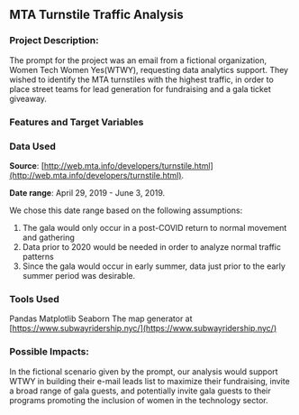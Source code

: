 ## MTA Turnstile Traffic Analysis

### Project Description:

The prompt for the project was an email from a fictional organization, Women Tech Women Yes(WTWY), requesting data analytics support.  They wished to identify the MTA turnstiles with the highest traffic, in order to place street teams for lead generation for fundraising and a gala ticket giveaway.

### Features and Target Variables

### Data Used 
**Source**:     [http://web.mta.info/developers/turnstile.html](http://web.mta.info/developers/turnstile.html).  

**Date range**: April 29, 2019 - June 3, 2019.  

We chose this date range based on the following assumptions:

1) The gala would only occur in a post-COVID return to normal movement and gathering
2) Data prior to 2020 would be needed in order to analyze normal traffic patterns
3) Since the gala would occur in early summer, data just prior to the early summer period was desirable.

### Tools Used 
  Pandas
  Matplotlib
  Seaborn
  The map generator at [https://www.subwayridership.nyc/](https://www.subwayridership.nyc/)
  
### Possible Impacts:

In the fictional scenario given by the prompt, our analysis would support WTWY in building their e-mail leads list to maximize their fundraising, invite a broad range of gala guests, and potentially invite gala guests to their programs promoting the inclusion of women in the technology sector.
